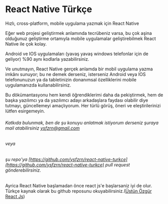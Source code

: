# React Native Türkçe

Hızlı, cross-platform, mobile uygulama yazmak için React Native

Eğer web projesi geliştirmek anlamında tecrübeniz varsa, bu çok aşina olduğunuz geliştirme ortamıyla mobile uygulamalar geliştirebilmek React Native ile çok kolay.

Android ve IOS uygulamaları (yavaş yavaş windows telefonlar için de geliyor) %90  aynı kodlarla yazabilirsiniz.

Ve unutmayın, React Native gerçek anlamda bir mobil uygulama yazma imkânı sunuyor; bu ne demek derseniz, isterseniz Android veya IOS telefonunuzun ya da tabletinizin donanımsal özelliklerini mobile uygulamanızda kullanabilirsiniz.

Bu dökümantasyonu hem kendi öğrendiklerimi daha da pekiştirmek,  hem de başka yazılımcı ya da yazılımcı adayı arkadaşlara faydası olabilir diye tutmayı, güncellemeyi amaçlıyorum. Her türlü görüş, öneri ve eleştirilerinizi lütfen esirgemeyin.

###### Katkıda bulunmak, ben de şu konuyu anlatmak istiyorum derseniz şuraya mail atabilirsiniz [ysfzrn@gmail.com](/ysfzrn@gmail.com)

###### veya 

###### şu repo'ya [https://github.com/ysfzrn/react-native-turkce](https://github.com/ysfzrn/react-native-turkce) pull request gönderebilirsiniz.

Ayrica React Native başlamadan önce react js'e başlarsaniz iyi de olur. Türkçe kaynak olarak bu github reposunu okuyabilirsiniz.([Üstün Özgür React Js](https://github.com/ustun/reactjs-giris))



